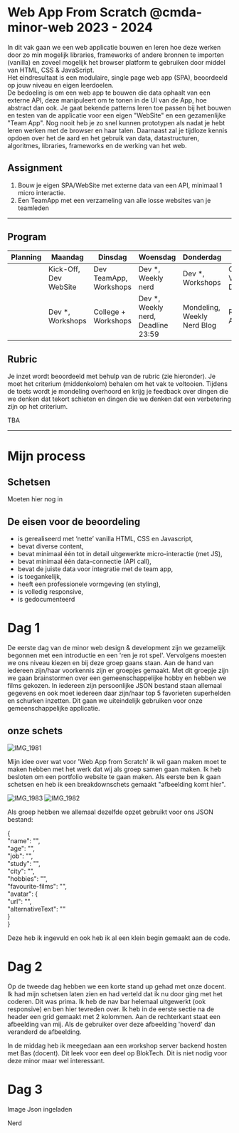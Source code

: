 # Web App From Scratch @cmda-minor-web 2023 - 2024

In dit vak gaan we een web applicatie bouwen en leren hoe deze werken door zo min mogelijk libraries, frameworks of
andere bronnen te importen (vanilla) en zoveel mogelijk het browser platform te gebruiken door middel van HTML, CSS &
JavaScript.    
Het eindresultaat is een modulaire, single page web app (SPA), beoordeeld op jouw niveau en eigen leerdoelen.    
De bedoeling is om een web app te bouwen die data ophaalt van een externe API, deze manipuleert om te tonen in de UI van
de App, hoe abstract dan ook.
Je gaat bekende patterns leren toe passen bij het bouwen en testen van de applicatie voor een eigen "WebSite" en een
gezamenlijke "Team App".
Nog nooit heb je zo snel kunnen prototypen als nadat je hebt leren werken met de browser en haar talen.
Daarnaast zal je tijdloze kennis opdoen over het de aard en het gebruik van data, datastructuren, algoritmes, libraries,
frameworks en de werking van het web.

## Assignment
1. Bouw je eigen SPA/WebSite met externe data van een API, minimaal 1 micro interactie.
2. Een TeamApp met een verzameling van alle losse websites van je teamleden

---

## Program

| Planning | Maandag               | Dinsdag                | Woensdag                           | Donderdag                   | Vrijdag                                   |
|----------|-----------------------|------------------------|------------------------------------|-----------------------------|-------------------------------------------|
|          | Kick-Off, Dev WebSite | Dev TeamApp, Workshops | Dev *, Weekly nerd                 | Dev *, Workshops            | Code review, Voortgangsgesprekken, Dev *  |
|          | Dev *, Workshops      | College + Workshops    | Dev *, Weekly nerd, Deadline 23:59 | Mondeling, Weekly Nerd Blog | Reparatiegesprekken, Afsluiting, 🍻 Fest? |

## Rubric

Je inzet wordt beoordeeld met behulp van de rubric (zie hieronder). Je moet het criterium (middenkolom) behalen om het
vak te voltooien.
Tijdens de toets wordt je mondeling overhoord en krijg je feedback over dingen die we denken dat tekort schieten en dingen die
we denken dat een verbetering zijn op het criterium.

TBA

[//]: # ()
[//]: # (| Deficiency | Criterion                                                                                                                                                                              | Improvement |)

[//]: # (|:-----------|:---------------------------------------------------------------------------------------------------------------------------------------------------------------------------------------|:------------|)

[//]: # (|            | *User Interface* - you design, build and test the user interface by applying interface design principles                                                                               |             |)

[//]: # (|            | *Code structure* - you write modular, consistent and efficient HTML, CSS and JavaScript code by applying structure and best practices. You manage state for the application and the UI |             |)

[//]: # (|            | *Data management* - you understand how you can work with an external API using asynchronous code. You can retrieve data, manipulate and dynamically convert it to structured html      |             |)

[//]: # (|            | *Project* - your app is working and published on GitHub Pages. Your project is thoroughly documented in the `README.md` file in your repository.                                       |             |)

<!-- Add a link to your live demo in Github Pages 🌐-->

<!-- ☝️ replace this description with a description of your own work -->

<!-- replace the code in the /docs folder with your own, so you can showcase your work with GitHub Pages 🌍 -->

<!-- Add a nice poster image here at the end of the week, showing off your shiny frontend 📸 -->

<!-- Maybe a table of contents here? 📚 -->

<!-- How about a section that describes how to install this project? 🤓 -->

<!-- ...but how does one use this project? What are its features 🤔 -->

<!-- What external data source is featured in your project and what are its properties 🌠 -->

<!-- Maybe a checklist of done stuff and stuff still on your wishlist? ✅ -->

<!-- How about a license here? 📜 (or is it a licence?) 🤷 -->

<hr>

# Mijn process
## Schetsen
Moeten hier nog in

## De eisen voor de beoordeling
- is gerealiseerd met ‘nette’ vanilla HTML, CSS en Javascript,
- bevat diverse content,
- bevat minimaal één tot in detail uitgewerkte micro-interactie (met JS),
- bevat minimaal één data-connectie (API call),
- bevat de juiste data voor integratie met de team app,
- is toegankelijk,
- heeft een professionele vormgeving (en styling),
- is volledig responsive,
- is gedocumenteerd

# Dag 1
De eerste dag van de minor web design & development zijn we gezamelijk begonnen met een introductie en een 'ren je rot spel'. Vervolgens moesten we ons niveau kiezen en bij deze groep gaans staan. Aan de hand van iedereen zijn/haar voorkennis zijn er groepjes gemaakt. Met dit groepje zijn we gaan brainstormen over een gemeenschappelijke hobby en hebben we films gekozen. In iedereen zijn persoonlijke JSON bestand staan allemaal gegevens en ook moet iedereen daar zijn/haar top 5 favorieten superhelden en schurken inzetten. Dit gaan we uiteindelijk gebruiken voor onze gemeenschappelijke applicatie. 

## onze schets
![IMG_1981](https://github.com/Bart-Spons/web-app-from-scratch-2324/assets/62010539/6b1bbf0a-69f6-4d74-8b95-6f930357fbf2)


Mijn idee over wat voor 'Web App from Scratch' ik wil gaan maken moet te maken hebben met het werk dat wij als groep samen gaan maken. Ik heb besloten om een portfolio website te gaan maken. Als eerste ben ik gaan schetsen en heb ik een breakdownschets gemaakt "afbeelding komt hier".

![IMG_1983](https://github.com/Bart-Spons/web-app-from-scratch-2324/assets/62010539/9c40e726-1caa-4f5b-821f-0133ad884f8a)
![IMG_1982](https://github.com/Bart-Spons/web-app-from-scratch-2324/assets/62010539/accc5570-a1bf-47a9-bfa2-8fe3f70e1e64)



Als groep hebben we allemaal dezelfde opzet gebruikt voor ons JSON bestand:

{<br>
  "name": "", <br>
  "age": "",<br>
  "job": "",<br>
  "study": "",<br>
  "city": "",<br>
  "hobbies": "",<br>
  "favourite-films": "",<br>
  "avatar": {<br>
    "url": "",<br>
    "alternativeText": ""<br>
  }<br>
}<br>

Deze heb ik ingevuld en ook heb ik al een klein begin gemaakt aan de code.


# Dag 2
Op de tweede dag hebben we een korte stand up gehad met onze docent. Ik had mijn schetsen laten zien en had verteld dat ik nu door ging met het coderen. Dit was prima. Ik heb de nav bar helemaal uitgewerkt (ook responsive) en ben hier tevreden over. Ik heb in de eerste sectie na de header een grid gemaakt met 2 kolommen. Aan de rechterkant staat een afbeelding van mij. Als de gebruiker over deze afbeelding 'hoverd' dan veranderd de afbeelding.

In de middag heb ik meegedaan aan een workshop server backend hosten met Bas (docent). Dit leek voor een deel op BlokTech. Dit is niet nodig voor deze minor maar wel interessant.


# Dag 3
Image
Json ingeladen

Nerd



